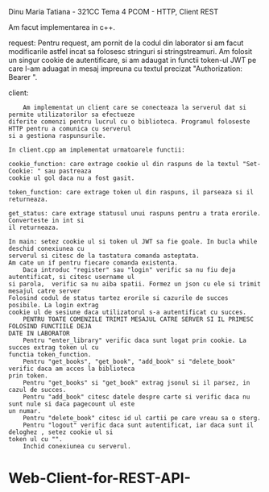 Dinu Maria Tatiana - 321CC
Tema 4 PCOM - HTTP, Client REST


Am facut implementarea in c++.


request: 
    Pentru request, am pornit de la codul din laborator si am facut modificarile astfel
incat sa folosesc stringuri si stringstreamuri. Am folosit un singur cookie de autentificare,
si am adaugat in functii token-ul JWT pe care l-am aduagat in mesaj impreuna cu textul precizat
"Authorization: Bearer ".

client:

        Am implementat un client care se conecteaza la serverul dat si permite utilizatorilor sa efectueze 
    diferite comenzi pentru lucrul cu o biblioteca. Programul foloseste HTTP pentru a comunica cu serverul
    si a gestiona raspunsurile.

    In client.cpp am implementat urmatoarele functii:

    cookie_function: care extrage cookie ul din raspuns de la textul "Set-Cookie: " sau pastreaza 
    cookie ul gol daca nu a fost gasit.

    token_function: care extrage token ul din raspuns, il parseaza si il returneaza.

    get_status: care extrage statusul unui raspuns pentru a trata erorile. Converteste in int si 
    il returneaza.

    In main: setez cookie ul si token ul JWT sa fie goale. In bucla while deschid conexiunea cu 
    serverul si citesc de la tastatura comanda asteptata.
    Am cate un if pentru fiecare comanda existenta.
        Daca introduc "register" sau "login" verific sa nu fiu deja autentificat, si citesc username ul
    si parola,  verific sa nu aiba spatii. Formez un json cu ele si trimit mesajul catre server
    Folosind codul de status tartez erorile si cazurile de succes posibile. La login extrag
    cookie ul de sesiune daca utilizatorul s-a autentificat cu succes.
        PENTRU TOATE COMENZILE TRIMIT MESAJUL CATRE SERVER SI IL PRIMESC FOLOSIND FUNCTIILE DEJA 
    DATE IN LABORATOR
        Pentru "enter_library" verific daca sunt logat prin cookie. La succes extrag token ul cu 
    functia token_function.
        Pentru "get_books", "get_book", "add_book" si "delete_book" verific daca am acces la biblioteca 
    prin token. 
        Pentru "get_books" si "get_book" extrag jsonul si il parsez, in cazul de succes.
        Pentru "add_book" citesc datele despre carte si verific daca nu sunt nule si daca pagecount ul este 
    un numar.
        Pentru "delete_book" citesc id ul cartii pe care vreau sa o sterg.
        Pentru "logout" verific daca sunt autentificat, iar daca sunt il deloghez , setez cookie ul si 
    token ul cu "".
        Inchid conexiunea cu serverul.
# Web-Client-for-REST-API-
